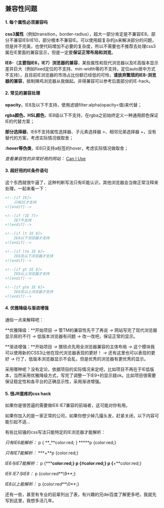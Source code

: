 ## 兼容性问题

#### 1. 每个属性必须兼容吗

**css3属性**（例如transition，border-radius），超大一部分肯定是不兼容IE8，部分不兼容IE9/IE10，部分根本不兼容IE。可以使用超复杂的js来解决部分的问题，但是并不完美，也使代码增加不必要的复杂度，所以不需要也不推荐去处理css3属在IE里面的兼容显示，但是一定要**保证正常布局和浏览**。

**IE8-（主要指IE6，IE7）浏览器的兼容**，某些属性和现代浏览器以及IE高版本显示差异巨大（例如fixed定位的不支持、min-width等的不支持，定位auto居中方式不支持），且目前IE浏览器的市场占比份额已经低的可怜，**请放弃繁琐的IE8-浏览器的兼容**，抵制辣鸡浏览器从我做起。非得兼容可以参考后面部分的IE-hack。

#### 2. 常见的兼容处理

**opacity**，IE8及以下不支持，使用滤镜filter:alpha(opacity=值)来代替；

**rgba颜色、HSL颜色**，IE8级以下不支持，在rgba之前始终定义一种通用颜色保证IE的代替方案；

**部分选择器**，IE6不支持属性选择器、子元素选择器 >、相邻兄弟选择器 +，没有替代的方案，考虑实际情况做取舍；

**:hover等伪类**，IE6只支持a标签的hover，考虑实际情况做取舍；

*查看兼容性的非常好用的网站：* [Can I Use](https://caniuse.com/)

#### 3. 超好用的IE条件语句

这个东西就很牛逼了，这种判断写法只有IE能认识，其他浏览器会当做正常注释来处理，一起来看一下：

````HTML
<!--[if IE]>
    只有IE才支持
<![endif]-->

<!--[if !IE 7]>
    IE7不支持
<![endif]-->

<!--[if lt IE 8]>
    IE8以下浏览器才支持
<![endif]-->

<!--[if lte IE 8]>
    IE8及以下浏览器才支持
<![endif]-->

<!--[if gt IE 8]>
    IE8以上浏览器才支持
<![endif]-->

<!--[if gte IE 8]>
    IE8及以上浏览器才支持
<![endif]-->
````

#### 4. 优雅降级与渐进增强

通俗一点来解释吧：

**优雅降级：**开始项目 *->* 管TM的兼容性先干了再说 *->* 网站写完了现代浏览器显示屌的不行 *->* 低版本浏览器有问题 *->* 改一改吧，保证正常的显示。

**渐进增强：**开始项目 *->* 猥琐点先用全浏览器兼容的主体布局 *->* 这个模块我可以使用新的CSS3让他在现代浏览器表现的更好！ *->* 还有这里也可以表现的更好 *->* 行了，低版本浏览器显示不会乱，但是优秀的浏览器有更优秀的显示。

采用哪种呢？没有定论，依据项目的实际情况来定吧，比如项目不再在于IE低版本，当然采用优雅降级方式，写完了调整一下IE9+的显示就ok。比如项目很需要保证稳定性和各平台的正确显示性，采用渐进增强。

#### 5. 很JR蛋疼的css hack

如果你是很苦逼的需要做IE6 IE7兼容的前端者，这可能对你有用。

如果你加入的是一家正常的公司，如果你想少掉几撮头发，赶紧关闭，以下内容可能引起不适…

有些比较骚的css写法只能特定的IE浏览器才能解析：

*只有IE6能解析：*  p { **_**color:red; }     *****p {color:red;}

*只有IE7能解析：*  ***+**p {color:red;}

*IE6与IE7能解析：* p {*****color:red;}    p {**#**color:red;}    p {**+**color:red;}

*IE6 IE7与IE8：*  p {color:red**\9**;}

*IE8以上能解析：* p {color:red**\0**;}

还有一些，甚至有专业的前辈列出了表，有兴趣的兄dei百度了解更多吧，我就先写到这里，我想多活几年。